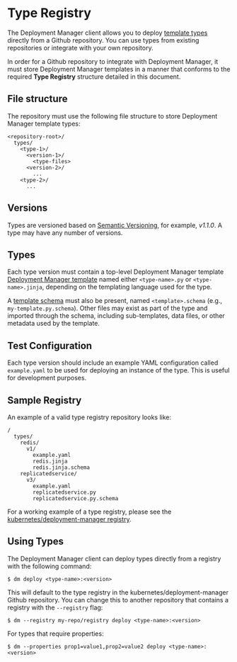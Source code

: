 # Type Registry

The Deployment Manager client allows you to deploy
[template types](https://github.com/kubernetes/deployment-manager/blob/master/docs/design/design.md#templates)
directly from a Github repository. You can use types from existing repositories
or integrate with your own repository.

In order for a Github repository to integrate with Deployment Manager, it must
store Deployment Manager templates in a manner that conforms to the required
**Type Registry** structure detailed in this document.

## File structure
The repository must use the following file structure to store Deployment
Manager template types:

```
<repository-root>/
  types/
    <type-1>/
      <version-1>/
        <type-files>
      <version-2>/
        ...
    <type-2>/
      ...
```

## Versions
Types are versioned based on [Semantic Versioning](http://semver.org/), for
example, *v1.1.0*. A type may have any number of versions.

## Types
Each type version must contain a top-level Deployment Manager template
[Deployment Manager template](https://github.com/kubernetes/deployment-manager/blob/master/docs/design/design.md#templates)
named either `<type-name>.py` or `<type-name>.jinja`, depending on the
templating language used for the type.

A
[template schema](https://github.com/kubernetes/deployment-manager/blob/master/docs/design/design.md#template-schemas)
must also be present, named `<template>.schema` (e.g., `my-template.py.schema`).
Other files may exist as part of the type and imported through the schema,
including sub-templates, data files, or other metadata used by the template.

## Test Configuration
Each type version should include an example YAML configuration called
`example.yaml` to be used for deploying an instance of the type. This is useful
for development purposes.

## Sample Registry
An example of a valid type registry repository looks like:

```
/
  types/
    redis/
      v1/
        example.yaml
        redis.jinja
        redis.jinja.schema
    replicatedservice/
      v3/
        example.yaml
        replicatedservice.py
        replicatedservice.py.schema
```

For a working example of a type registry, please see the
[kubernetes/deployment-manager registry](https://github.com/kubernetes/deployment-manager/tree/master/types).

## Using Types
The Deployment Manager client can deploy types directly from a registry with
the following command:

```
$ dm deploy <type-name>:<version>
```

This will default to the type registry in the kubernetes/deployment-manager
Github repository. You can change this to another repository that contains a
registry with the `--registry` flag:

```
$ dm --registry my-repo/registry deploy <type-name>:<version>
```

For types that require properties:

```
$ dm --properties prop1=value1,prop2=value2 deploy <type-name>:<version>

